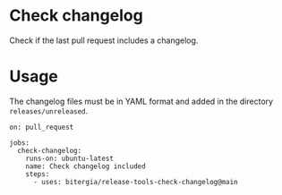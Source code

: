 # Check changelog

Check if the last pull request includes a changelog.


# Usage

The changelog files must be in YAML format and added in the directory `releases/unreleased`.

```
on: pull_request

jobs:
  check-changelog:
    runs-on: ubuntu-latest
    name: Check changelog included
    steps:
      - uses: bitergia/release-tools-check-changelog@main
```
